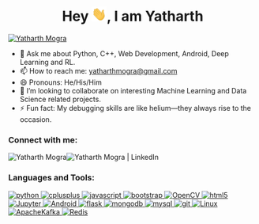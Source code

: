 <h1 align="center">Hey <img src="https://raw.githubusercontent.com/ABSphreak/ABSphreak/master/gifs/Hi.gif" width="30px">, I am Yatharth</h1>
<a href="https://yatharthmogra.github.io/me" target="_blank"> <img src="https://img.shields.io/website-up-down-green-red/http/shields.io.svg" alt="Yatharth Mogra" /> </a>

<!--
**yatharthMogra/yatharthMogra** is a ✨ _special_ ✨ repository because its `README.md` (this file) appears on your GitHub profile.
-->

- 💬 Ask me about Python, C++, Web Development, Android, Deep Learning and RL.
- 📫 How to reach me: yatharthmogra@gmail.com
- 😄 Pronouns: He/His/Him
- 👯 I’m looking to collaborate on interesting Machine Learning and Data Science related projects.
- ⚡ Fun fact: My debugging skills are like helium—they always rise to the occasion.

### Connect with me:

[<img align="left" alt="Yatharth Mogra" src="https://img.shields.io/badge/Github-181717?style=for-the-badge&logo=github&logoColor=white" />][website]
[<img align="left" alt="Yatharth Mogra | LinkedIn" src="https://img.shields.io/badge/LinkedIn-blue?style=for-the-badge&logo=linkedin&logoColor=white" />][linkedin]

<br>

### Languages and Tools:

<a href="https://www.python.org" target="_blank"> <img src="https://img.shields.io/badge/Python-3776AB?style=for-the-badge&logo=python&logoColor=white" alt="python" /> </a>
<a href="https://cplusplus.com" target="_blank"> <img src="https://img.shields.io/badge/C%2B%2B-00599C?style=for-the-badge&logo=c%2B%2B&logoColor=white" alt="cplusplus" /> </a>
<a href="https://developer.mozilla.org/en-US/docs/Web/JavaScript" target="_blank"> <img src="https://img.shields.io/badge/JavaScript-323330?style=for-the-badge&logo=javascript&logoColor=F7DF1E" alt="javascript" /> </a>
<a href="https://react.dev" target="_blank"> <img src="https://img.shields.io/badge/React-61dafb?style=for-the-badge&logo=react&logoColor=white" alt="bootstrap"/> </a>
<a href="https://opencv.org/" target="_blank"> <img src="https://img.shields.io/badge/OpenCV-27338e?style=for-the-badge&logo=OpenCV&logoColor=white" alt="OpenCV" /> </a>
<a href="https://pytorch.org" target="_blank"> <img src="https://img.shields.io/badge/PyTorch-ee4c2c?style=for-the-badge&logo=pytorch&logoColor=white" alt="html5" /> </a>
<a href="https://jupyter.org/" target="_blank"> <img src="https://img.shields.io/badge/Jupyter-F37626.svg?&style=for-the-badge&logo=Jupyter&logoColor=white" alt="Jupyter" /> </a>
<a href="https://developer.android.com" target="_blank"> <img src="https://img.shields.io/badge/Android-3ddc84?style=for-the-badge&logo=android&logoColor=white" alt="Android"/> </a>
<a href="https://www.npmjs.com" target="_blank"> <img src="https://img.shields.io/badge/Npm-cb3837?style=for-the-badge&logo=npm&logoColor=white" alt="flask" /> </a>
<a href="https://www.mongodb.com/" target="_blank"> <img src="https://img.shields.io/badge/MongoDB-4EA94B?style=for-the-badge&logo=mongodb&logoColor=white" alt="mongodb" /> </a>
<a href="https://www.postgresql.org" target="_blank"> <img src="https://img.shields.io/badge/Postgre_SQL-4169e1?style=for-the-badge&logo=postgresql&logoColor=white" alt="mysql" /> </a>
<a href="https://git-scm.com/" target="_blank"> <img src="https://img.shields.io/badge/Git-f05032?style=for-the-badge&logo=git&logoColor=white" height="30" alt="git" /> </a>
<a href="https://ubuntu.com" target="_blank"> <img src="https://img.shields.io/badge/Linux-fcc624?style=for-the-badge&logo=linux&logoColor=white" alt="Linux" /> </a>
<a href="https://kafka.apache.org" target="_blank"> <img src="https://img.shields.io/badge/Apache_Kafka-231f20?style=for-the-badge&logo=apachekafka&logoColor=white" alt="ApacheKafka" /> </a>
<a href="https://redis.io" target="_blank"> <img src="https://img.shields.io/badge/Redis-ff4438?style=for-the-badge&logo=redis&logoColor=white" alt="Redis" /> </a>

<br>
<!--
Links
-->

[website]: https://yathartmogra.github.io/me/
[linkedin]: https://www.linkedin.com/in/yatharth-mogra/
